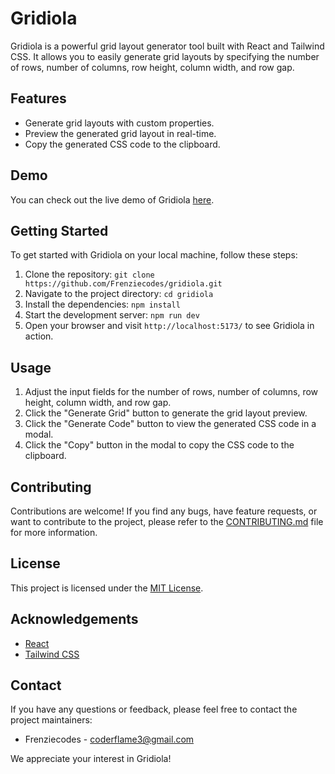 # Gridiola

Gridiola is a powerful grid layout generator tool built with React and Tailwind CSS. It allows you to easily generate grid layouts by specifying the number of rows, number of columns, row height, column width, and row gap.

## Features

- Generate grid layouts with custom properties.
- Preview the generated grid layout in real-time.
- Copy the generated CSS code to the clipboard.

## Demo

You can check out the live demo of Gridiola [here](https://gridolia.vercel.app/).

## Getting Started

To get started with Gridiola on your local machine, follow these steps:

1. Clone the repository: `git clone https://github.com/Frenziecodes/gridiola.git`
2. Navigate to the project directory: `cd gridiola`
3. Install the dependencies: `npm install`
4. Start the development server: `npm run dev`
5. Open your browser and visit `http://localhost:5173/` to see Gridiola in action.

## Usage

1. Adjust the input fields for the number of rows, number of columns, row height, column width, and row gap.
2. Click the "Generate Grid" button to generate the grid layout preview.
3. Click the "Generate Code" button to view the generated CSS code in a modal.
4. Click the "Copy" button in the modal to copy the CSS code to the clipboard.

## Contributing

Contributions are welcome! If you find any bugs, have feature requests, or want to contribute to the project, please refer to the [CONTRIBUTING.md](CONTRIBUTING.md) file for more information.

## License

This project is licensed under the [MIT License](LICENSE).

## Acknowledgements

- [React](https://reactjs.org)
- [Tailwind CSS](https://tailwindcss.com)

## Contact

If you have any questions or feedback, please feel free to contact the project maintainers:

- Frenziecodes - [coderflame3@gmail.com](mailto:coderflame3@gmail.com)

We appreciate your interest in Gridiola!

